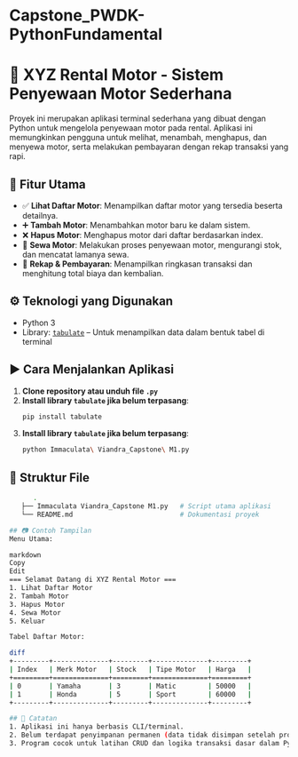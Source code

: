 # Capstone_PWDK-PythonFundamental
# 🛵 XYZ Rental Motor - Sistem Penyewaan Motor Sederhana

Proyek ini merupakan aplikasi terminal sederhana yang dibuat dengan Python untuk mengelola penyewaan motor pada rental. Aplikasi ini memungkinkan pengguna untuk melihat, menambah, menghapus, dan menyewa motor, serta melakukan pembayaran dengan rekap transaksi yang rapi.

## 📌 Fitur Utama

- ✅ **Lihat Daftar Motor**: Menampilkan daftar motor yang tersedia beserta detailnya.
- ➕ **Tambah Motor**: Menambahkan motor baru ke dalam sistem.
- ❌ **Hapus Motor**: Menghapus motor dari daftar berdasarkan index.
- 🛒 **Sewa Motor**: Melakukan proses penyewaan motor, mengurangi stok, dan mencatat lamanya sewa.
- 🧾 **Rekap & Pembayaran**: Menampilkan ringkasan transaksi dan menghitung total biaya dan kembalian.

## ⚙️ Teknologi yang Digunakan

- Python 3
- Library: [`tabulate`](https://pypi.org/project/tabulate/) – Untuk menampilkan data dalam bentuk tabel di terminal

## ▶️ Cara Menjalankan Aplikasi

1. **Clone repository atau unduh file `.py`**
2. **Install library `tabulate` jika belum terpasang**:
   ```bash
   pip install tabulate
2. **Install library `tabulate` jika belum terpasang**:
   ```bash
   python Immaculata\ Viandra_Capstone\ M1.py

## 📂 Struktur File
```bash
      .
   ├── Immaculata Viandra_Capstone M1.py   # Script utama aplikasi
   └── README.md                           # Dokumentasi proyek

## 📷 Contoh Tampilan 
Menu Utama:

markdown
Copy
Edit
=== Selamat Datang di XYZ Rental Motor ===
1. Lihat Daftar Motor
2. Tambah Motor
3. Hapus Motor
4. Sewa Motor
5. Keluar

Tabel Daftar Motor:

diff
+---------+--------------+---------+--------------+---------+
| Index   | Merk Motor   | Stock   | Tipe Motor   | Harga   |
+=========+==============+=========+==============+=========+
| 0       | Yamaha       | 3       | Matic        | 50000   |
| 1       | Honda        | 5       | Sport        | 60000   |
+---------+--------------+---------+--------------+---------+

## 📌 Catatan
1. Aplikasi ini hanya berbasis CLI/terminal.
2. Belum terdapat penyimpanan permanen (data tidak disimpan setelah program ditutup).
3. Program cocok untuk latihan CRUD dan logika transaksi dasar dalam Python.
